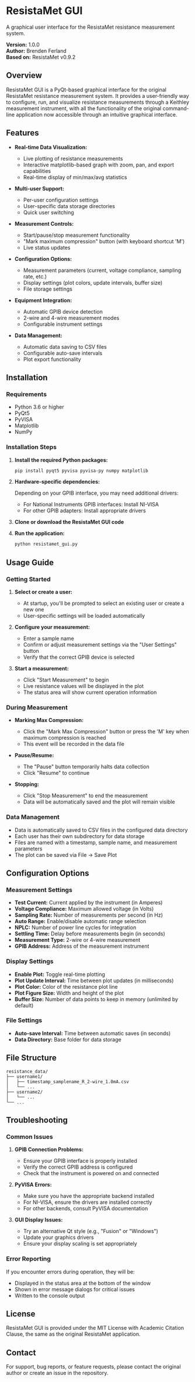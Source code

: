# ResistaMet GUI

A graphical user interface for the ResistaMet resistance measurement system.

**Version:** 1.0.0  
**Author:** Brenden Ferland  
**Based on:** ResistaMet v0.9.2

## Overview

ResistaMet GUI is a PyQt-based graphical interface for the original ResistaMet resistance measurement system. It provides a user-friendly way to configure, run, and visualize resistance measurements through a Keithley measurement instrument, with all the functionality of the original command-line application now accessible through an intuitive graphical interface.

## Features

- **Real-time Data Visualization:**
  - Live plotting of resistance measurements
  - Interactive matplotlib-based graph with zoom, pan, and export capabilities
  - Real-time display of min/max/avg statistics

- **Multi-user Support:**
  - Per-user configuration settings
  - User-specific data storage directories
  - Quick user switching

- **Measurement Controls:**
  - Start/pause/stop measurement functionality
  - "Mark maximum compression" button (with keyboard shortcut 'M')
  - Live status updates

- **Configuration Options:**
  - Measurement parameters (current, voltage compliance, sampling rate, etc.)
  - Display settings (plot colors, update intervals, buffer size)
  - File storage settings

- **Equipment Integration:**
  - Automatic GPIB device detection
  - 2-wire and 4-wire measurement modes
  - Configurable instrument settings

- **Data Management:**
  - Automatic data saving to CSV files
  - Configurable auto-save intervals
  - Plot export functionality

## Installation

### Requirements

- Python 3.6 or higher
- PyQt5
- PyVISA
- Matplotlib
- NumPy

### Installation Steps

1. **Install the required Python packages:**

   ```bash
   pip install pyqt5 pyvisa pyvisa-py numpy matplotlib
   ```

2. **Hardware-specific dependencies:**
   
   Depending on your GPIB interface, you may need additional drivers:
   
   - For National Instruments GPIB interfaces: Install NI-VISA
   - For other GPIB adapters: Install appropriate drivers

3. **Clone or download the ResistaMet GUI code**

4. **Run the application:**

   ```bash
   python resistamet_gui.py
   ```

## Usage Guide

### Getting Started

1. **Select or create a user:**
   - At startup, you'll be prompted to select an existing user or create a new one
   - User-specific settings will be loaded automatically

2. **Configure your measurement:**
   - Enter a sample name
   - Confirm or adjust measurement settings via the "User Settings" button
   - Verify that the correct GPIB device is selected

3. **Start a measurement:**
   - Click "Start Measurement" to begin
   - Live resistance values will be displayed in the plot
   - The status area will show current operation information

### During Measurement

- **Marking Max Compression:**
  - Click the "Mark Max Compression" button or press the 'M' key when maximum compression is reached
  - This event will be recorded in the data file

- **Pause/Resume:**
  - The "Pause" button temporarily halts data collection
  - Click "Resume" to continue

- **Stopping:**
  - Click "Stop Measurement" to end the measurement
  - Data will be automatically saved and the plot will remain visible

### Data Management

- Data is automatically saved to CSV files in the configured data directory
- Each user has their own subdirectory for data storage
- Files are named with a timestamp, sample name, and measurement parameters
- The plot can be saved via File → Save Plot

## Configuration Options

### Measurement Settings

- **Test Current:** Current applied by the instrument (in Amperes)
- **Voltage Compliance:** Maximum allowed voltage (in Volts)
- **Sampling Rate:** Number of measurements per second (in Hz)
- **Auto Range:** Enable/disable automatic range selection
- **NPLC:** Number of power line cycles for integration
- **Settling Time:** Delay before measurements begin (in seconds)
- **Measurement Type:** 2-wire or 4-wire measurement
- **GPIB Address:** Address of the measurement instrument

### Display Settings

- **Enable Plot:** Toggle real-time plotting
- **Plot Update Interval:** Time between plot updates (in milliseconds)
- **Plot Color:** Color of the resistance plot line
- **Plot Figure Size:** Width and height of the plot
- **Buffer Size:** Number of data points to keep in memory (unlimited by default)

### File Settings

- **Auto-save Interval:** Time between automatic saves (in seconds)
- **Data Directory:** Base folder for data storage

## File Structure

```
resistance_data/
├── username1/
│   ├── timestamp_samplename_R_2-wire_1.0mA.csv
│   └── ...
├── username2/
│   └── ...
└── ...
```

## Troubleshooting

### Common Issues

1. **GPIB Connection Problems:**
   - Ensure your GPIB interface is properly installed
   - Verify the correct GPIB address is configured
   - Check that the instrument is powered on and connected

2. **PyVISA Errors:**
   - Make sure you have the appropriate backend installed
   - For NI-VISA, ensure the drivers are installed correctly
   - For other backends, consult PyVISA documentation

3. **GUI Display Issues:**
   - Try an alternative Qt style (e.g., "Fusion" or "Windows")
   - Update your graphics drivers
   - Ensure your display scaling is set appropriately

### Error Reporting

If you encounter errors during operation, they will be:
- Displayed in the status area at the bottom of the window
- Shown in error message dialogs for critical issues
- Written to the console output

## License

ResistaMet GUI is provided under the MIT License with Academic Citation Clause, the same as the original ResistaMet application.

## Contact

For support, bug reports, or feature requests, please contact the original author or create an issue in the repository.